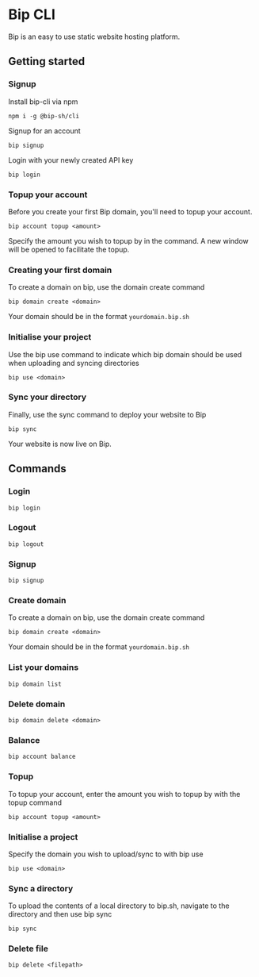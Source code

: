 # Bip CLI

Bip is an easy to use static website hosting platform.

## Getting started
### Signup

Install bip-cli via npm

```shell
npm i -g @bip-sh/cli
```

Signup for an account

```shell
bip signup
```

Login with your newly created API key

```shell
bip login
```

### Topup your account

Before you create your first Bip domain, you'll need to topup your account.

```shell
bip account topup <amount>
```

Specify the amount you wish to topup by in the command. A new window will be opened to facilitate the topup.


### Creating your first domain

To create a domain on bip, use the domain create command

```shell
bip domain create <domain>
```

Your domain should be in the format `yourdomain.bip.sh`

### Initialise your project

Use the bip use command to indicate which bip domain should be used when uploading and syncing directories

```shell
bip use <domain>
```

### Sync your directory

Finally, use the sync command to deploy your website to Bip

```shell
bip sync
```

Your website is now live on Bip.

## Commands

### Login

```shell
bip login
```

### Logout

```shell
bip logout
```

### Signup

```shell
bip signup
```

### Create domain

To create a domain on bip, use the domain create command

```shell
bip domain create <domain>
```

Your domain should be in the format `yourdomain.bip.sh`

### List your domains

```shell
bip domain list
```

### Delete domain

```shell
bip domain delete <domain>
```

### Balance

```shell
bip account balance
```

### Topup

To topup your account, enter the amount you wish to topup by with the topup command

```shell
bip account topup <amount>
```

### Initialise a project

Specify the domain you wish to upload/sync to with bip use

```shell
bip use <domain>
```

### Sync a directory

To upload the contents of a local directory to bip.sh, navigate to the directory and then use bip sync

```shell
bip sync
```

### Delete file

```shell
bip delete <filepath>
```
